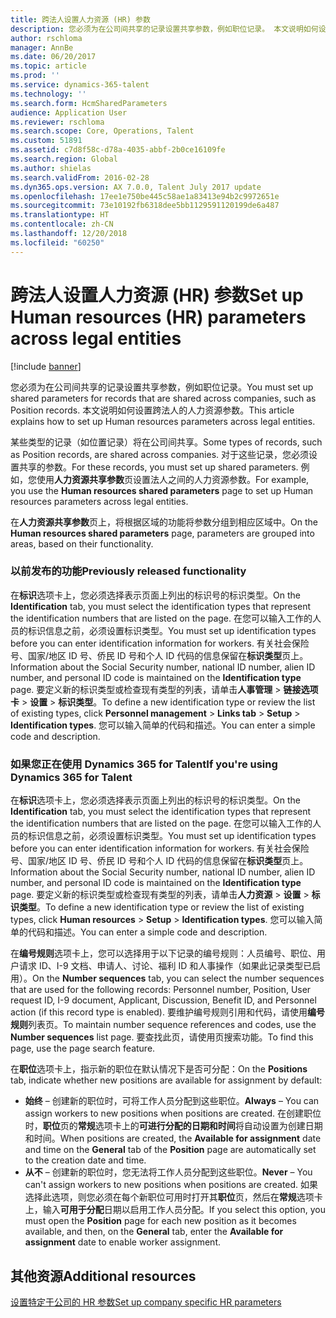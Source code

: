 ```yaml
---
title: 跨法人设置人力资源 (HR) 参数
description: 您必须为在公司间共享的记录设置共享参数，例如职位记录。 本文说明如何设置跨法人的人力资源参数。
author: rschloma
manager: AnnBe
ms.date: 06/20/2017
ms.topic: article
ms.prod: ''
ms.service: dynamics-365-talent
ms.technology: ''
ms.search.form: HcmSharedParameters
audience: Application User
ms.reviewer: rschloma
ms.search.scope: Core, Operations, Talent
ms.custom: 51891
ms.assetid: c7d8f58c-d78a-4035-abbf-2b0ce16109fe
ms.search.region: Global
ms.author: shielas
ms.search.validFrom: 2016-02-28
ms.dyn365.ops.version: AX 7.0.0, Talent July 2017 update
ms.openlocfilehash: 17ee1e750be445c58ae1a83413e94b2c9972651e
ms.sourcegitcommit: 73e10192fb6318dee5bb1129591120199de6a487
ms.translationtype: HT
ms.contentlocale: zh-CN
ms.lasthandoff: 12/20/2018
ms.locfileid: "60250"
---
```

# <a name="set-up-human-resources-hr-parameters-across-legal-entities"></a><span data-ttu-id="bbafc-104">跨法人设置人力资源 (HR) 参数</span><span class="sxs-lookup"><span data-stu-id="bbafc-104">Set up Human resources (HR) parameters across legal entities</span></span>

[!include [banner](includes/banner.md)]

<span data-ttu-id="bbafc-105">您必须为在公司间共享的记录设置共享参数，例如职位记录。</span><span class="sxs-lookup"><span data-stu-id="bbafc-105">You must set up shared parameters for records that are shared across companies, such as Position records.</span></span> <span data-ttu-id="bbafc-106">本文说明如何设置跨法人的人力资源参数。</span><span class="sxs-lookup"><span data-stu-id="bbafc-106">This article explains how to set up Human resources parameters across legal entities.</span></span>

<span data-ttu-id="bbafc-107">某些类型的记录（如位置记录）将在公司间共享。</span><span class="sxs-lookup"><span data-stu-id="bbafc-107">Some types of records, such as Position records, are shared across companies.</span></span> <span data-ttu-id="bbafc-108">对于这些记录，您必须设置共享的参数。</span><span class="sxs-lookup"><span data-stu-id="bbafc-108">For these records, you must set up shared parameters.</span></span> <span data-ttu-id="bbafc-109">例如，您使用**人力资源共享参数**页设置法人之间的人力资源参数。</span><span class="sxs-lookup"><span data-stu-id="bbafc-109">For example, you use the **Human resources shared parameters** page to set up Human resources parameters across legal entities.</span></span> 

<span data-ttu-id="bbafc-110">在**人力资源共享参数**页上，将根据区域的功能将参数分组到相应区域中。</span><span class="sxs-lookup"><span data-stu-id="bbafc-110">On the **Human resources shared parameters** page, parameters are grouped into areas, based on their functionality.</span></span> 

### <a name="previously-released-functionality"></a><span data-ttu-id="bbafc-111">以前发布的功能</span><span class="sxs-lookup"><span data-stu-id="bbafc-111">Previously released functionality</span></span>
<span data-ttu-id="bbafc-112">在**标识**选项卡上，您必须选择表示页面上列出的标识号的标识类型。</span><span class="sxs-lookup"><span data-stu-id="bbafc-112">On the **Identification** tab, you must select the identification types that represent the identification numbers that are listed on the page.</span></span> <span data-ttu-id="bbafc-113">在您可以输入工作的人员的标识信息之前，必须设置标识类型。</span><span class="sxs-lookup"><span data-stu-id="bbafc-113">You must set up identification types before you can enter identification information for workers.</span></span> <span data-ttu-id="bbafc-114">有关社会保险号、国家/地区 ID 号、侨民 ID 号和个人 ID 代码的信息保留在**标识类型**页上。</span><span class="sxs-lookup"><span data-stu-id="bbafc-114">Information about the Social Security number, national ID number, alien ID number, and personal ID code is maintained on the **Identification type** page.</span></span> <span data-ttu-id="bbafc-115">要定义新的标识类型或检查现有类型的列表，请单击**人事管理** &gt; **链接选项卡** &gt; **设置** &gt; **标识类型**。</span><span class="sxs-lookup"><span data-stu-id="bbafc-115">To define a new identification type or review the list of existing types, click **Personnel management** &gt; **Links tab** &gt; **Setup** &gt; **Identification types**.</span></span> <span data-ttu-id="bbafc-116">您可以输入简单的代码和描述。</span><span class="sxs-lookup"><span data-stu-id="bbafc-116">You can enter a simple code and description.</span></span> 

### <a name="if-youre-using-dynamics-365-for-talent"></a><span data-ttu-id="bbafc-117">如果您正在使用 Dynamics 365 for Talent</span><span class="sxs-lookup"><span data-stu-id="bbafc-117">If you're using Dynamics 365 for Talent</span></span>
<span data-ttu-id="bbafc-118">在**标识**选项卡上，您必须选择表示页面上列出的标识号的标识类型。</span><span class="sxs-lookup"><span data-stu-id="bbafc-118">On the **Identification** tab, you must select the identification types that represent the identification numbers that are listed on the page.</span></span> <span data-ttu-id="bbafc-119">在您可以输入工作的人员的标识信息之前，必须设置标识类型。</span><span class="sxs-lookup"><span data-stu-id="bbafc-119">You must set up identification types before you can enter identification information for workers.</span></span> <span data-ttu-id="bbafc-120">有关社会保险号、国家/地区 ID 号、侨民 ID 号和个人 ID 代码的信息保留在**标识类型**页上。</span><span class="sxs-lookup"><span data-stu-id="bbafc-120">Information about the Social Security number, national ID number, alien ID number, and personal ID code is maintained on the **Identification type** page.</span></span> <span data-ttu-id="bbafc-121">要定义新的标识类型或检查现有类型的列表，请单击**人力资源** &gt; **设置** &gt; **标识类型**。</span><span class="sxs-lookup"><span data-stu-id="bbafc-121">To define a new identification type or review the list of existing types, click **Human resources** &gt; **Setup** &gt; **Identification types**.</span></span> <span data-ttu-id="bbafc-122">您可以输入简单的代码和描述。</span><span class="sxs-lookup"><span data-stu-id="bbafc-122">You can enter a simple code and description.</span></span> 

<span data-ttu-id="bbafc-123">在**编号规则**选项卡上，您可以选择用于以下记录的编号规则：人员编号、职位、用户请求 ID、I-9 文档、申请人、讨论、福利 ID 和人事操作（如果此记录类型已启用）。</span><span class="sxs-lookup"><span data-stu-id="bbafc-123">On the **Number sequences** tab, you can select the number sequences that are used for the following records: Personnel number, Position, User request ID, I-9 document, Applicant, Discussion, Benefit ID, and Personnel action (if this record type is enabled).</span></span> <span data-ttu-id="bbafc-124">要维护编号规则引用和代码，请使用**编号规则**列表页。</span><span class="sxs-lookup"><span data-stu-id="bbafc-124">To maintain number sequence references and codes, use the **Number sequences** list page.</span></span> <span data-ttu-id="bbafc-125">要查找此页，请使用页搜索功能。</span><span class="sxs-lookup"><span data-stu-id="bbafc-125">To find this page, use the page search feature.</span></span> 

<span data-ttu-id="bbafc-126">在**职位**选项卡上，指示新的职位在默认情况下是否可分配：</span><span class="sxs-lookup"><span data-stu-id="bbafc-126">On the **Positions** tab, indicate whether new positions are available for assignment by default:</span></span>

-   <span data-ttu-id="bbafc-127">**始终** – 创建新的职位时，可将工作人员分配到这些职位。</span><span class="sxs-lookup"><span data-stu-id="bbafc-127">**Always** – You can assign workers to new positions when positions are created.</span></span> <span data-ttu-id="bbafc-128">在创建职位时，**职位**页的**常规**选项卡上的**可进行分配的日期和时间**将自动设置为创建日期和时间。</span><span class="sxs-lookup"><span data-stu-id="bbafc-128">When positions are created, the **Available for assignment** date and time on the **General** tab of the **Position** page are automatically set to the creation date and time.</span></span>
-   <span data-ttu-id="bbafc-129">**从不** – 创建新的职位时，您无法将工作人员分配到这些职位。</span><span class="sxs-lookup"><span data-stu-id="bbafc-129">**Never** – You can't assign workers to new positions when positions are created.</span></span> <span data-ttu-id="bbafc-130">如果选择此选项，则您必须在每个新职位可用时打开其**职位**页，然后在**常规**选项卡上，输入**可用于分配**日期以启用工作人员分配。</span><span class="sxs-lookup"><span data-stu-id="bbafc-130">If you select this option, you must open the **Position** page for each new position as it becomes available, and then, on the **General** tab, enter the **Available for assignment** date to enable worker assignment.</span></span>


<a name="additional-resources"></a><span data-ttu-id="bbafc-131">其他资源</span><span class="sxs-lookup"><span data-stu-id="bbafc-131">Additional resources</span></span>
--------

[<span data-ttu-id="bbafc-132">设置特定于公司的 HR 参数</span><span class="sxs-lookup"><span data-stu-id="bbafc-132">Set up company specific HR parameters</span></span>](set-up-company-specific-hr-parameters.md)



